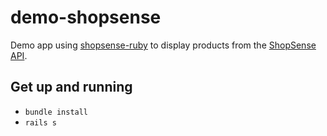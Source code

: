 # demo-shopsense

Demo app using [shopsense-ruby](https://github.com/PopSugar/ruby-popsugar-shopping-api/) to display products from the [ShopSense API](https://github.com/PopSugar/ruby-popsugar-shopping-api/).

## Get up and running

- `bundle install`
- `rails s`

